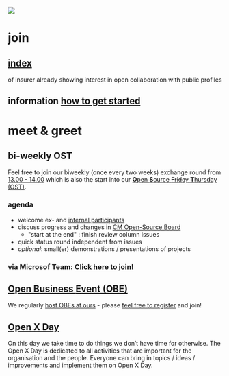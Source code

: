 ![](https://upload.wikimedia.org/wikipedia/commons/thumb/2/24/Icon_DINA_Voraussetzungen_Digitale_Nachhaltigkeit_08_Faire_F%C3%BChrungsstrukturen_Farbig.svg/200px-Icon_DINA_Voraussetzungen_Digitale_Nachhaltigkeit_08_Faire_F%C3%BChrungsstrukturen_Farbig.svg.png)

# join

## [index](http://open-insurance.org/index/)

of insurer already showing interest in open collaboration with public profiles

## information [how to get started](../guides/starting.md)

# meet & greet

## bi-weekly OST
Feel free to join our biweekly (once every two weeks) exchange round from [13.00 - 14.00](https://time.is/de/Basel) which is also the start into our [**O**pen **S**ource ~~Friday~~ **T**hursday (OST)](https://opensourcefriday.com).

### agenda

 - welcome ex- and [internal participants](https://github.com/orgs/baloise/people)
 - discuss progress and changes in [CM Open-Source Board](https://github.com/orgs/baloise/projects/3)
   - "start at the end" : finish review column issues
 - quick status round independent from issues
 - *optional*: small(er) demonstrations / presentations of projects

### via Microsof Team: [Click here to join!](https://teams.microsoft.com/l/meetup-join/19%3a97b075d440634538b13d6f9784a75f5b%40thread.tacv2/1617708418828?context=%7b%22Tid%22%3a%22eb3c68b9-0935-4046-8550-8bcaa4167e2e%22%2c%22Oid%22%3a%226bb14dc5-643a-4af2-9f02-2468d4915c15%22%7d)

## [**O**pen **B**usiness **E**vent (OBE)](https://www.ch-open.ch/ch-open-business-events/)

We regularly [host OBEs at ours](http://baloise.github.io/about) - please [feel free to register](https://www.ch-open.ch/ch-open-business-events/ch-open-business-lunch/) and join!

## [Open X Day](https://github.com/baloise/open-x-day)

On this day we take time to do things we don’t have time for otherwise. The Open X Day is dedicated to all activities that are important for the organisation and the people. Everyone can bring in topics / ideas / improvements and implement them on Open X Day.
